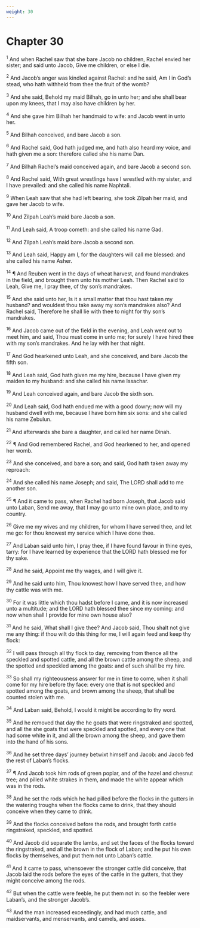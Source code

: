 ```yaml
---
weight: 30
---
```


# Chapter 30

<sup>1</sup> And when Rachel saw that she bare Jacob no children, Rachel envied her sister; and said unto Jacob, Give me children, or else I die. 

<sup>2</sup> And Jacob’s anger was kindled against Rachel: and he said, Am I in God’s stead, who hath withheld from thee the fruit of the womb? 

<sup>3</sup> And she said, Behold my maid Bilhah, go in unto her; and she shall bear upon my knees, that I may also have children by her. 

<sup>4</sup> And she gave him Bilhah her handmaid to wife: and Jacob went in unto her. 

<sup>5</sup> And Bilhah conceived, and bare Jacob a son. 

<sup>6</sup> And Rachel said, God hath judged me, and hath also heard my voice, and hath given me a son: therefore called she his name Dan. 

<sup>7</sup> And Bilhah Rachel’s maid conceived again, and bare Jacob a second son. 

<sup>8</sup> And Rachel said, With great wrestlings have I wrestled with my sister, and I have prevailed: and she called his name Naphtali. 

<sup>9</sup> When Leah saw that she had left bearing, she took Zilpah her maid, and gave her Jacob to wife. 

<sup>10</sup> And Zilpah Leah’s maid bare Jacob a son. 

<sup>11</sup> And Leah said, A troop cometh: and she called his name Gad. 

<sup>12</sup> And Zilpah Leah’s maid bare Jacob a second son. 

<sup>13</sup> And Leah said, Happy am I, for the daughters will call me blessed: and she called his name Asher. 

<sup>14</sup> ¶ And Reuben went in the days of wheat harvest, and found mandrakes in the field, and brought them unto his mother Leah. Then Rachel said to Leah, Give me, I pray thee, of thy son’s mandrakes. 

<sup>15</sup> And she said unto her, Is it a small matter that thou hast taken my husband? and wouldest thou take away my son’s mandrakes also? And Rachel said, Therefore he shall lie with thee to night for thy son’s mandrakes. 

<sup>16</sup> And Jacob came out of the field in the evening, and Leah went out to meet him, and said, Thou must come in unto me; for surely I have hired thee with my son’s mandrakes. And he lay with her that night. 

<sup>17</sup> And God hearkened unto Leah, and she conceived, and bare Jacob the fifth son. 

<sup>18</sup> And Leah said, God hath given me my hire, because I have given my maiden to my husband: and she called his name Issachar. 

<sup>19</sup> And Leah conceived again, and bare Jacob the sixth son. 

<sup>20</sup> And Leah said, God hath endued me with a good dowry; now will my husband dwell with me, because I have born him six sons: and she called his name Zebulun. 

<sup>21</sup> And afterwards she bare a daughter, and called her name Dinah. 

<sup>22</sup> ¶ And God remembered Rachel, and God hearkened to her, and opened her womb. 

<sup>23</sup> And she conceived, and bare a son; and said, God hath taken away my reproach: 

<sup>24</sup> And she called his name Joseph; and said, The LORD shall add to me another son. 

<sup>25</sup> ¶ And it came to pass, when Rachel had born Joseph, that Jacob said unto Laban, Send me away, that I may go unto mine own place, and to my country. 

<sup>26</sup> Give me my wives and my children, for whom I have served thee, and let me go: for thou knowest my service which I have done thee. 

<sup>27</sup> And Laban said unto him, I pray thee, if I have found favour in thine eyes, tarry: for I have learned by experience that the LORD hath blessed me for thy sake. 

<sup>28</sup> And he said, Appoint me thy wages, and I will give it. 

<sup>29</sup> And he said unto him, Thou knowest how I have served thee, and how thy cattle was with me. 

<sup>30</sup> For it was little which thou hadst before I came, and it is now increased unto a multitude; and the LORD hath blessed thee since my coming: and now when shall I provide for mine own house also? 

<sup>31</sup> And he said, What shall I give thee? And Jacob said, Thou shalt not give me any thing: if thou wilt do this thing for me, I will again feed and keep thy flock: 

<sup>32</sup> I will pass through all thy flock to day, removing from thence all the speckled and spotted cattle, and all the brown cattle among the sheep, and the spotted and speckled among the goats: and of such shall be my hire. 

<sup>33</sup> So shall my righteousness answer for me in time to come, when it shall come for my hire before thy face: every one that is not speckled and spotted among the goats, and brown among the sheep, that shall be counted stolen with me. 

<sup>34</sup> And Laban said, Behold, I would it might be according to thy word. 

<sup>35</sup> And he removed that day the he goats that were ringstraked and spotted, and all the she goats that were speckled and spotted, and every one that had some white in it, and all the brown among the sheep, and gave them into the hand of his sons. 

<sup>36</sup> And he set three days’ journey betwixt himself and Jacob: and Jacob fed the rest of Laban’s flocks. 

<sup>37</sup> ¶ And Jacob took him rods of green poplar, and of the hazel and chesnut tree; and pilled white strakes in them, and made the white appear which was in the rods. 

<sup>38</sup> And he set the rods which he had pilled before the flocks in the gutters in the watering troughs when the flocks came to drink, that they should conceive when they came to drink. 

<sup>39</sup> And the flocks conceived before the rods, and brought forth cattle ringstraked, speckled, and spotted. 

<sup>40</sup> And Jacob did separate the lambs, and set the faces of the flocks toward the ringstraked, and all the brown in the flock of Laban; and he put his own flocks by themselves, and put them not unto Laban’s cattle. 

<sup>41</sup> And it came to pass, whensoever the stronger cattle did conceive, that Jacob laid the rods before the eyes of the cattle in the gutters, that they might conceive among the rods. 

<sup>42</sup> But when the cattle were feeble, he put them not in: so the feebler were Laban’s, and the stronger Jacob’s. 

<sup>43</sup> And the man increased exceedingly, and had much cattle, and maidservants, and menservants, and camels, and asses. 


